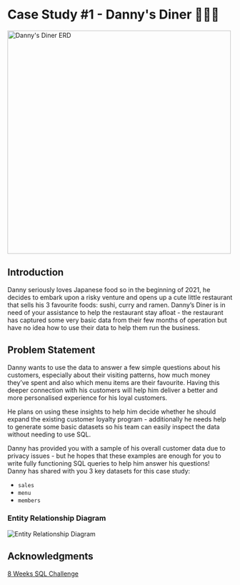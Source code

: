 # Case Study #1 - Danny's Diner 🍣🍲🍜

<img src="https://8weeksqlchallenge.com/images/case-study-designs/1.png" width="500" alt="Danny's Diner ERD">

## Introduction
Danny seriously loves Japanese food so in the beginning of 2021, he decides to embark upon a risky venture and opens up a cute little restaurant that sells his 3 favourite foods: sushi, curry and ramen. Danny’s Diner is in need of your assistance to help the restaurant stay afloat - the restaurant has captured some very basic data from their few months of operation but have no idea how to use their data to help them run the business.

## Problem Statement
Danny wants to use the data to answer a few simple questions about his customers, especially about their visiting patterns, how much money they’ve spent and also which menu items are their favourite. Having this deeper connection with his customers will help him deliver a better and more personalised experience for his loyal customers.    

He plans on using these insights to help him decide whether he should expand the existing customer loyalty program - additionally he needs help to generate some basic datasets so his team can easily inspect the data without needing to use SQL.  

Danny has provided you with a sample of his overall customer data due to privacy issues - but he hopes that these examples are enough for you to write fully functioning SQL queries to help him answer his questions!  
Danny has shared with you 3 key datasets for this case study:
- `sales`
- `menu`
- `members`

### Entity Relationship Diagram
![Entity Relationship Diagram](https://raw.githubusercontent.com/Maitri3880/SQL-Case-Studies/ERD/ERD-diner.png)

## Acknowledgments
[8 Weeks SQL Challenge](https://8weeksqlchallenge.com/)
